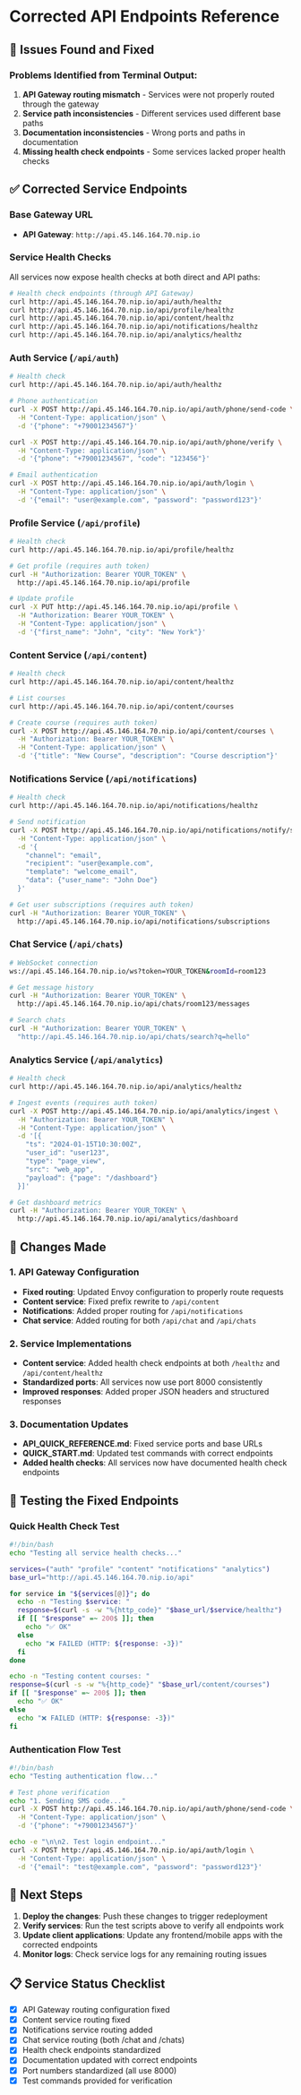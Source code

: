 # Corrected API Endpoints Reference

## 🚨 Issues Found and Fixed

### Problems Identified from Terminal Output:
1. **API Gateway routing mismatch** - Services were not properly routed through the gateway
2. **Service path inconsistencies** - Different services used different base paths
3. **Documentation inconsistencies** - Wrong ports and paths in documentation
4. **Missing health check endpoints** - Some services lacked proper health checks

## ✅ Corrected Service Endpoints

### Base Gateway URL
- **API Gateway**: `http://api.45.146.164.70.nip.io`

### Service Health Checks
All services now expose health checks at both direct and API paths:

```bash
# Health check endpoints (through API Gateway)
curl http://api.45.146.164.70.nip.io/api/auth/healthz
curl http://api.45.146.164.70.nip.io/api/profile/healthz
curl http://api.45.146.164.70.nip.io/api/content/healthz
curl http://api.45.146.164.70.nip.io/api/notifications/healthz
curl http://api.45.146.164.70.nip.io/api/analytics/healthz
```

### Auth Service (`/api/auth`)
```bash
# Health check
curl http://api.45.146.164.70.nip.io/api/auth/healthz

# Phone authentication
curl -X POST http://api.45.146.164.70.nip.io/api/auth/phone/send-code \
  -H "Content-Type: application/json" \
  -d '{"phone": "+79001234567"}'

curl -X POST http://api.45.146.164.70.nip.io/api/auth/phone/verify \
  -H "Content-Type: application/json" \
  -d '{"phone": "+79001234567", "code": "123456"}'

# Email authentication
curl -X POST http://api.45.146.164.70.nip.io/api/auth/login \
  -H "Content-Type: application/json" \
  -d '{"email": "user@example.com", "password": "password123"}'
```

### Profile Service (`/api/profile`)
```bash
# Health check
curl http://api.45.146.164.70.nip.io/api/profile/healthz

# Get profile (requires auth token)
curl -H "Authorization: Bearer YOUR_TOKEN" \
  http://api.45.146.164.70.nip.io/api/profile

# Update profile
curl -X PUT http://api.45.146.164.70.nip.io/api/profile \
  -H "Authorization: Bearer YOUR_TOKEN" \
  -H "Content-Type: application/json" \
  -d '{"first_name": "John", "city": "New York"}'
```

### Content Service (`/api/content`)
```bash
# Health check
curl http://api.45.146.164.70.nip.io/api/content/healthz

# List courses
curl http://api.45.146.164.70.nip.io/api/content/courses

# Create course (requires auth token)
curl -X POST http://api.45.146.164.70.nip.io/api/content/courses \
  -H "Authorization: Bearer YOUR_TOKEN" \
  -H "Content-Type: application/json" \
  -d '{"title": "New Course", "description": "Course description"}'
```

### Notifications Service (`/api/notifications`)
```bash
# Health check
curl http://api.45.146.164.70.nip.io/api/notifications/healthz

# Send notification
curl -X POST http://api.45.146.164.70.nip.io/api/notifications/notify/send \
  -H "Content-Type: application/json" \
  -d '{
    "channel": "email",
    "recipient": "user@example.com",
    "template": "welcome_email",
    "data": {"user_name": "John Doe"}
  }'

# Get user subscriptions (requires auth token)
curl -H "Authorization: Bearer YOUR_TOKEN" \
  http://api.45.146.164.70.nip.io/api/notifications/subscriptions
```

### Chat Service (`/api/chats`)
```bash
# WebSocket connection
ws://api.45.146.164.70.nip.io/ws?token=YOUR_TOKEN&roomId=room123

# Get message history
curl -H "Authorization: Bearer YOUR_TOKEN" \
  http://api.45.146.164.70.nip.io/api/chats/room123/messages

# Search chats
curl -H "Authorization: Bearer YOUR_TOKEN" \
  "http://api.45.146.164.70.nip.io/api/chats/search?q=hello"
```

### Analytics Service (`/api/analytics`)
```bash
# Health check
curl http://api.45.146.164.70.nip.io/api/analytics/healthz

# Ingest events (requires auth token)
curl -X POST http://api.45.146.164.70.nip.io/api/analytics/ingest \
  -H "Authorization: Bearer YOUR_TOKEN" \
  -H "Content-Type: application/json" \
  -d '[{
    "ts": "2024-01-15T10:30:00Z",
    "user_id": "user123",
    "type": "page_view",
    "src": "web_app",
    "payload": {"page": "/dashboard"}
  }]'

# Get dashboard metrics
curl -H "Authorization: Bearer YOUR_TOKEN" \
  http://api.45.146.164.70.nip.io/api/analytics/dashboard
```

## 🔧 Changes Made

### 1. API Gateway Configuration
- **Fixed routing**: Updated Envoy configuration to properly route requests
- **Content service**: Fixed prefix rewrite to `/api/content`
- **Notifications**: Added proper routing for `/api/notifications`
- **Chat service**: Added routing for both `/api/chat` and `/api/chats`

### 2. Service Implementations
- **Content service**: Added health check endpoints at both `/healthz` and `/api/content/healthz`
- **Standardized ports**: All services now use port 8000 consistently
- **Improved responses**: Added proper JSON headers and structured responses

### 3. Documentation Updates
- **API_QUICK_REFERENCE.md**: Fixed service ports and base URLs
- **QUICK_START.md**: Updated test commands with correct endpoints
- **Added health checks**: All services now have documented health check endpoints

## 🧪 Testing the Fixed Endpoints

### Quick Health Check Test
```bash
#!/bin/bash
echo "Testing all service health checks..."

services=("auth" "profile" "content" "notifications" "analytics")
base_url="http://api.45.146.164.70.nip.io/api"

for service in "${services[@]}"; do
  echo -n "Testing $service: "
  response=$(curl -s -w "%{http_code}" "$base_url/$service/healthz")
  if [[ "$response" =~ 200$ ]]; then
    echo "✅ OK"
  else
    echo "❌ FAILED (HTTP: ${response: -3})"
  fi
done

echo -n "Testing content courses: "
response=$(curl -s -w "%{http_code}" "$base_url/content/courses")
if [[ "$response" =~ 200$ ]]; then
  echo "✅ OK"
else
  echo "❌ FAILED (HTTP: ${response: -3})"
fi
```

### Authentication Flow Test
```bash
#!/bin/bash
echo "Testing authentication flow..."

# Test phone verification
echo "1. Sending SMS code..."
curl -X POST http://api.45.146.164.70.nip.io/api/auth/phone/send-code \
  -H "Content-Type: application/json" \
  -d '{"phone": "+79001234567"}'

echo -e "\n\n2. Test login endpoint..."
curl -X POST http://api.45.146.164.70.nip.io/api/auth/login \
  -H "Content-Type: application/json" \
  -d '{"email": "test@example.com", "password": "password123"}'
```

## 🚀 Next Steps

1. **Deploy the changes**: Push these changes to trigger redeployment
2. **Verify services**: Run the test scripts above to verify all endpoints work
3. **Update client applications**: Update any frontend/mobile apps with the corrected endpoints
4. **Monitor logs**: Check service logs for any remaining routing issues

## 📋 Service Status Checklist

- [x] API Gateway routing configuration fixed
- [x] Content service routing fixed
- [x] Notifications service routing added
- [x] Chat service routing (both /chat and /chats)
- [x] Health check endpoints standardized
- [x] Documentation updated with correct endpoints
- [x] Port numbers standardized (all use 8000)
- [x] Test commands provided for verification
